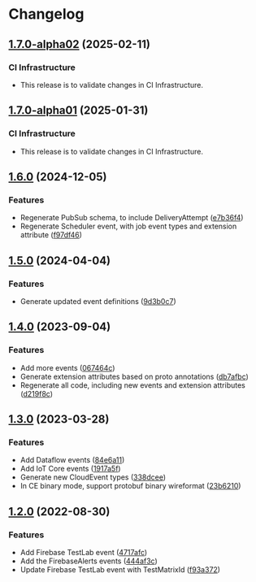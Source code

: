 # Changelog

## [1.7.0-alpha02](https://github.com/googleapis/google-cloudevents-dotnet/compare/Google.CloudEvents.Protobuf-1.7.0-alpha01...Google.CloudEvents.Protobuf-1.7.1-alpha01) (2025-02-11)


### CI Infrastructure

* This release is to validate changes in CI Infrastructure.

## [1.7.0-alpha01](https://github.com/googleapis/google-cloudevents-dotnet/compare/Google.CloudEvents.Protobuf-1.6.0...Google.CloudEvents.Protobuf-1.7.0-alpha01) (2025-01-31)


### CI Infrastructure

* This release is to validate changes in CI Infrastructure.

## [1.6.0](https://github.com/googleapis/google-cloudevents-dotnet/compare/Google.CloudEvents.Protobuf-1.5.0...Google.CloudEvents.Protobuf-1.6.0) (2024-12-05)


### Features

* Regenerate PubSub schema, to include DeliveryAttempt ([e7b36f4](https://github.com/googleapis/google-cloudevents-dotnet/commit/e7b36f4bdf531d426ee13541f0ce235f55fd6101))
* Regenerate Scheduler event, with job event types and extension attribute ([f97df46](https://github.com/googleapis/google-cloudevents-dotnet/commit/f97df466eed1de57b8eb68de8a6638f0cc01841c))

## [1.5.0](https://github.com/googleapis/google-cloudevents-dotnet/compare/Google.CloudEvents.Protobuf-1.4.0...Google.CloudEvents.Protobuf-1.5.0) (2024-04-04)


### Features

* Generate updated event definitions ([9d3b0c7](https://github.com/googleapis/google-cloudevents-dotnet/commit/9d3b0c7ed40fd3e1df711a264c04f65f57bacbc5))

## [1.4.0](https://github.com/googleapis/google-cloudevents-dotnet/compare/Google.CloudEvents.Protobuf-1.3.0...Google.CloudEvents.Protobuf-1.4.0) (2023-09-04)


### Features

* Add more events ([067464c](https://github.com/googleapis/google-cloudevents-dotnet/commit/067464cf070ee88312189749c3f9484327637b51))
* Generate extension attributes based on proto annotations ([db7afbc](https://github.com/googleapis/google-cloudevents-dotnet/commit/db7afbccc2f1277dcb281c38d01d509f7532e214))
* Regenerate all code, including new events and extension attributes ([d219f8c](https://github.com/googleapis/google-cloudevents-dotnet/commit/d219f8c706589aa5305f03975f7fa7acc539a4bc))

## [1.3.0](https://github.com/googleapis/google-cloudevents-dotnet/compare/Google.CloudEvents.Protobuf-1.2.0...Google.CloudEvents.Protobuf-1.3.0) (2023-03-28)


### Features

* Add Dataflow events ([84e6a11](https://github.com/googleapis/google-cloudevents-dotnet/commit/84e6a11a633f262b47e646aa2bb0b141779f61fe))
* Add IoT Core events ([1917a5f](https://github.com/googleapis/google-cloudevents-dotnet/commit/1917a5f4e146df5b49897772ce76bdb270ce42d0))
* Generate new CloudEvent types ([338dcee](https://github.com/googleapis/google-cloudevents-dotnet/commit/338dcee53817b162071ee3c80f68a1a9e17c4f78))
* In CE binary mode, support protobuf binary wireformat ([23b6210](https://github.com/googleapis/google-cloudevents-dotnet/commit/23b62104fb0a1cf89f6e52c2f1b147749d3b7a80))

## [1.2.0](https://github.com/googleapis/google-cloudevents-dotnet/compare/Google.CloudEvents.Protobuf-v1.1.0...Google.CloudEvents.Protobuf-1.2.0) (2022-08-30)


### Features

* Add Firebase TestLab event ([4717afc](https://github.com/googleapis/google-cloudevents-dotnet/commit/4717afcb47909d71e44c8711ad8f0d7e1a546c1d))
* Add the FirebaseAlerts events ([444af3c](https://github.com/googleapis/google-cloudevents-dotnet/commit/444af3c215ed92dc0c6fe31aeca83502b91d2cac))
* Update Firebase TestLab event with TestMatrixId ([f93a372](https://github.com/googleapis/google-cloudevents-dotnet/commit/f93a37205517a3adefd87c73eefb2f7cf863d9b4))
